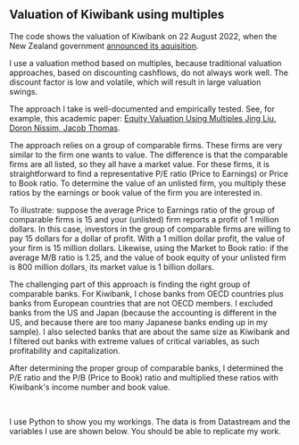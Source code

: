 ## Valuation of Kiwibank using multiples ##

The code shows the valuation of Kiwibank on 22 August 2022, when the New Zealand government [announced its aquisition](https://www.beehive.govt.nz/release/kiwibank-remain-fully-kiwi-owned). 

I use a valuation method based on multiples, because traditional valuation approaches, based on discounting cashflows, do not always work well. The discount factor is low and volatile, which will result in large valuation swings.

The approach I take is well-documented and empirically tested. See, for example, this academic paper: [Equity Valuation Using Multiples Jing Liu, Doron Nissim, Jacob Thomas](https://onlinelibrary.wiley.com/doi/10.1111/1475-679X.00042).

The approach relies on a group of comparable firms. These firms are very similar to the firm one wants to value. The difference is that the comparable firms are all listed, so they all have a market value. For these firms, it is straightforward to find a representative P/E ratio (Price to Earnings) or Price to Book ratio. To determine the value of an unlisted firm, you multiply these ratios by the earnings or book value of the firm you are interested in.

To illustrate: suppose the average Price to Earnings ratio of the group of comparable firms is 15 and your (unlisted) firm reports a profit of 1 million dollars. In this case, investors in the group of comparable firms are willing to pay 15 dollars for a dollar of profit. With a 1 million dollar profit, the value of your firm is 15 million dollars. Likewise, using the Market to Book ratio: if the average M/B ratio is 1.25, and the value of book equity of your unlisted firm is 800 million dollars, its market value is 1 billion dollars. 

The challenging part of this approach is finding the right group of comparable banks. For Kiwibank, I chose banks from OECD countries plus banks from European countries that are not OECD members. I excluded banks from the US and Japan (because the accounting is different in the US, and because there are too many Japanese banks ending up in my sample). I also selected banks that are about the same size as Kiwibank and I filtered out banks with extreme values of critical variables, as  such profitability and capitalization. 

After determining the proper group of comparable banks, I determined the P/E ratio and the P/B (Price to Book) ratio and multiplied these ratios with Kiwibank's income number and book value.

<br>

I use Python to show you my workings. The data is from Datastream and the variables I use are shown below. You should be able to replicate my work.